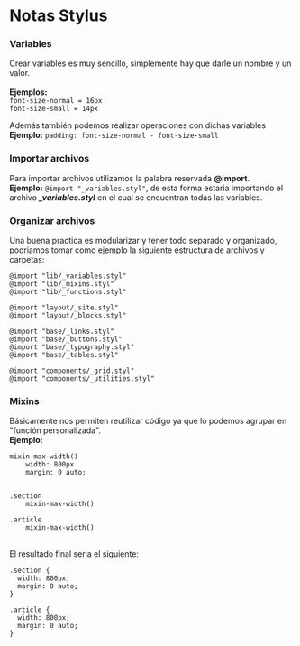 # Notas Stylus #

### Variables ###
Crear variables es muy sencillo, simplemente hay que darle un nombre y un valor. <br><br>
**Ejemplos:** <br>
`font-size-normal = 16px` <br>
`font-size-small = 14px` <br>

Además también podemos realizar operaciones con dichas variables <br>
**Ejemplo:** `padding: font-size-normal - font-size-small`


### Importar archivos ###
Para importar archivos utilizamos la palabra reservada **@import**. <br>
**Ejemplo:** `@import "_variables.styl"`, de esta forma estaria importando el archivo **_\_variables.styl_** en el cual se encuentran todas las variables.


### Organizar archivos ###
Una buena practica es módularizar y tener todo separado y organizado, podriamos tomar como ejemplo la siguiente estructura de archivos y carpetas: <br>
~~~
@import "lib/_variables.styl"
@import "lib/_mixins.styl"
@import "lib/_functions.styl"

@import "layout/_site.styl"
@import "layout/_blocks.styl"

@import "base/_links.styl"
@import "base/_buttons.styl"
@import "base/_typography.styl"
@import "base/_tables.styl"

@import "components/_grid.styl"
@import "components/_utilities.styl"
~~~


### Mixins ###
Básicamente nos permiten reutilizar código ya que lo podemos agrupar en "función personalizada". <br>
**Ejemplo:** <br>
~~~
mixin-max-width()
	width: 800px
	margin: 0 auto;


.section
	mixin-max-width()

.article
	mixin-max-width()
~~~

<br>El resultado final seria el siguiente: <br>
~~~
.section {
  width: 800px;
  margin: 0 auto;
}

.article {
  width: 800px;
  margin: 0 auto;
}
~~~